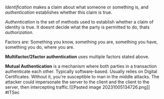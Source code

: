 
 *Identification* makes a claim about what someone or something is, and *authentication* establishes whether this claim is true. 

*Authentication* is the set of methods used to establish whether a claim of identity is true. It doesnt decide what the party is permitted to do, thats *authorization.*

Factors are: Something you know, something you are, something you have, something you do, where you are.

**Multifactor/2factor authentication** uses multiple factors stated above. 

**Mutual Authentication** is a mechanism where both parties in a transaction authenticate each other. Typically software-based. Usually relies on Digital Certificates. Without it, you're susceptible to man in the middle attacks. The attacker could impersonate the server to the client and the client to the server, then intercepting traffic.![[Pasted image 20231005134726.png]]
#ITSec
